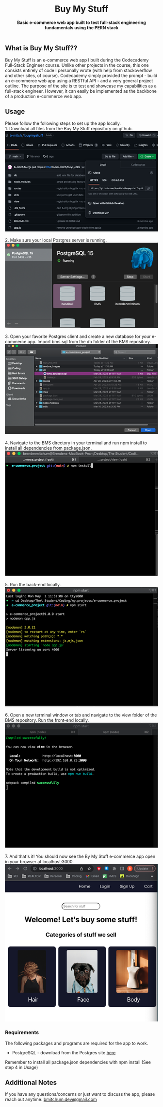 <div align="center">
  <h1>Buy My Stuff</h1>
  <strong>Basic e-commerce web app built to test full-stack engineering fundamentals using the PERN stack</strong><br>
</div>
<br>

## What is Buy My Stuff??
Buy My Stuff is an e-commerce web app I built during the Codecademy Full-Stack Engineer course. Unlike other projects in the course, this one consists entirely of code I personally wrote (with help from stackoverflow and other sites, of course). Codecademy simply provided the prompt - build an e-commerce web app using a RESTful API - and a very general project outline. The purpose of the site is to test and showcase my capabilities as a full-stack engineer. However, it can easily be implemented as the backbone of a production e-commerce web app.

## Usage
Please follow the following steps to set up the app locally.
<br>1. Download all files from the Buy My Stuff repository on github.
<br> ![Download Repository](./readme_images/download.png)
<br>
<br>2. Make sure your local Postgres server is running.
<br> ![Set Up Postres](./readme_images/postgres.png)
<br>
<br>3. Open your favorite Postgres client and create a new database for your e-commerce app. Import bms.sql from the db folder of the BMS repository.
<br> ![Set Up Client](./readme_images/client.png)
<br>
<br>4. Navigate to the BMS directory in your terminal and run npm install to install all dependencies from package.json.
<br> ![Install Dependencies](./readme_images/dependencies.png)
<br>
<br>5. Run the back-end locally.
<br> ![Run the Back-End](./readme_images/backend.png)
<br>
<br>6. Open a new terminal window or tab and navigate to the view folder of the BMS repository. Run the front-end locally.
<br> ![Run the Front-End](./readme_images/frontend.png)
<br>
<br>7. And that's it! You should now see the By My Stuff e-commerce app open in your browser at localhost:3000.
<br> ![Enjoy!](./readme_images/bms.png)

### Requirements
The following packages and programs are required for the app to work.
- PostgreSQL - download from the Postgres site [here](https://www.postgresql.org/)

Remember to install all package.json dependencies with npm install (See step 4 in Usage)

## Additional Notes

If you have any questions/concerns or just want to discuss the app, please reach out anytime: bmitchum.dev@gmail.com